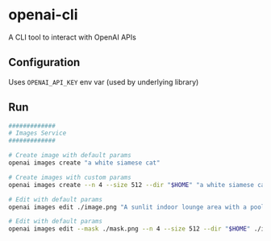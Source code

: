 # openai-cli

A CLI tool to interact with OpenAI APIs

## Configuration

Uses `OPENAI_API_KEY` env var (used by underlying library)

## Run

```sh
#############
# Images Service
#############

# Create image with default params
openai images create "a white siamese cat"

# Create images with custom params
openai images create --n 4 --size 512 --dir "$HOME" "a white siamese cat"

# Edit with default params
openai images edit ./image.png "A sunlit indoor lounge area with a pool containing a flamingo"

# Edit with default params
openai images edit --mask ./mask.png --n 4 --size 512 --dir "$HOME" ./image.png "A sunlit indoor lounge area with a pool containing a flamingo"
```
